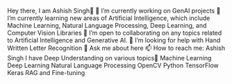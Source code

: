 Hey there, I am Ashish Singh👋
🔭 I’m currently working on GenAI projects
🌱 I’m currently learning new areas of Artificial Intelligence, which include Machine Learning, Natural Language Processing, Deep Learning, and Computer Vision Libraries
👯 I’m open to collaborating on any topics related to Artificial Intelligence and Generative AI.
🤔 I’m looking for help with Hand Written Letter Recognition
💬 Ask me about here
📫 How to reach me: Ashish Singh
I have Deep Understanding on various topics👋
Machine Learning
Deep Learning
Natural Language Processing
OpenCV
Python
TensorFlow
Keras
RAG and Fine-tuning
